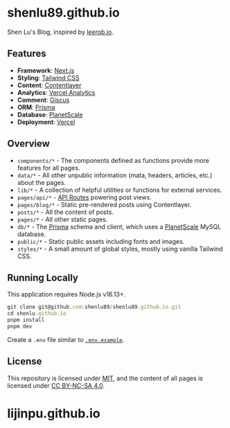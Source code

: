 # shenlu89.github.io

Shen Lu's Blog, inspired by [leerob.io](https://leerob.io/).

## Features

- **Framework**: [Next.js](https://nextjs.org/)
- **Styling**: [Tailwind CSS](https://tailwindcss.com/)
- **Content**: [Contentlayer](https://www.contentlayer.dev/)
- **Analytics**: [Vercel Analytics](https://vercel.com/analytics)
- **Comment**: [Giscus](https://giscus.app/)
- **ORM**: [Prisma](https://www.prisma.io/)
- **Database**: [PlanetScale](https://planetscale.com/)
- **Deployment**: [Vercel](https://vercel.com/)

## Overview

- `components/*` - The components defined as functions provide more features for all pages.
- `data/*` - All other unpublic information (mata, headers, articles, etc.) about the pages.
- `lib/*` - A collection of helpful utilities or functions for external services.
- `pages/api/*` - [API Routes](https://beta.nextjs.org/docs/routing/fundamentals) powering post views.
- `pages/blog/*` - Static pre-rendered posts using Contentlayer.
- `posts/*` - All the content of posts.
- `pages/*` - All other static pages.
- `db/*` - The [Prisma](https://www.prisma.io/) schema and client, which uses a [PlanetScale](https://planetscale.com/) MySQL database.
- `public/*` - Static public assets including fonts and images.
- `styles/*` - A small amount of global styles, mostly using vanilla Tailwind CSS.

## Running Locally

This application requires Node.js v16.13+.

```js
git clone git@github.com:shenlu89/shenlu89.github.io.git
cd shenlu.github.io
pnpm install
pnpm dev
```

Create a `.env` file similar to [`.env.example`]().

## License

This repository is licensed under [MIT](https://github.com/shenlu89/shenlu89.github.io/blob/main/LICENSE), and the content of all pages is licensed under [CC BY-NC-SA 4.0](http://creativecommons.org/licenses/by-nc-sa/4.0/).
# lijinpu.github.io
